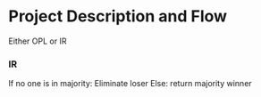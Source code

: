 # Project Description and Flow

Either OPL or IR

### IR
If no one is in majority:
    Eliminate loser
Else:
    return majority winner
